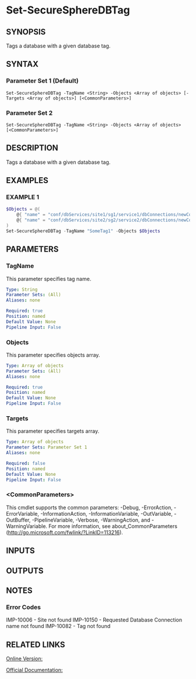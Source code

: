 ﻿# Set-SecureSphereDBTag

## SYNOPSIS
Tags a database with a given database tag.

## SYNTAX

### Parameter Set 1 (Default)
```
Set-SecureSphereDBTag -TagName <String> -Objects <Array of objects> [-Targets <Array of objects>] [<CommonParameters>]
```

### Parameter Set 2
```
Set-SecureSphereDBTag -TagName <String> -Objects <Array of objects> [<CommonParameters>]
```

## DESCRIPTION
Tags a database with a given database tag.

## EXAMPLES

### EXAMPLE 1

```powershell
$Objects = @(
    @{ "name" = "conf/dbServices/site1/sg1/service1/dbConnections/newConnName" },
    @{ "name" = "conf/dbServices/site2/sg2/service2/dbConnections/newConnName2" }
)
Set-SecureSphereDBTag -TagName "SomeTag1" -Objects $Objects
```

## PARAMETERS

### TagName
This parameter specifies tag name.

```yaml
Type: String
Parameter Sets: (All)
Aliases: none

Required: true
Position: named
Default Value: None
Pipeline Input: False
```

### Objects
This parameter specifies objects array.

```yaml
Type: Array of objects
Parameter Sets: (All)
Aliases: none

Required: true
Position: named
Default Value: None
Pipeline Input: False
```

### Targets
This parameter specifies targets array.

```yaml
Type: Array of objects
Parameter Sets: Parameter Set 1
Aliases: none

Required: false
Position: named
Default Value: None
Pipeline Input: False
```

### \<CommonParameters\>
This cmdlet supports the common parameters: -Debug, -ErrorAction, -ErrorVariable, -InformationAction, -InformationVariable, -OutVariable, -OutBuffer, -PipelineVariable, -Verbose, -WarningAction, and -WarningVariable. For more information, see about_CommonParameters (http://go.microsoft.com/fwlink/?LinkID=113216).

## INPUTS

## OUTPUTS

## NOTES

### Error Codes
IMP-10006 - Site not found
IMP-10150 - Requested Database Connection name not found
IMP-10082 - Tag not found

## RELATED LINKS

[Online Version:](https://github.com/akshinmustafayev/Documentation/MD)

[Official Documentation:](https://docs.imperva.com/bundle/v13.6-api-reference-guide/page/61719.htm)



